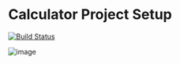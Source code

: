 # Calculator Project Setup

[![Build Status](https://app.travis-ci.com/sandeepajaladi/sj235_calc.svg?branch=main)](https://app.travis-ci.com/sandeepajaladi/sj235_calc)

![image](https://user-images.githubusercontent.com/90530329/140648580-288f071c-daf2-4738-8150-734d0ac912ae.png)



